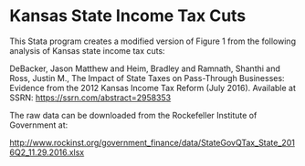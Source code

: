 # Kansas State Income Tax Cuts

This Stata program creates a modified version of Figure 1 from the following analysis of Kansas state income tax cuts:

DeBacker, Jason Matthew and Heim, Bradley and Ramnath, Shanthi and Ross, Justin M.,
The Impact of State Taxes on Pass-Through Businesses: Evidence from the 2012 Kansas Income Tax Reform (July 2016).
Available at SSRN: <a href="https://ssrn.com/abstract=2958353">https://ssrn.com/abstract=2958353</a></p>

The raw data can be downloaded from the Rockefeller Institute of Government at:

http://www.rockinst.org/government_finance/data/StateGovQTax_State_2016Q2_11.29.2016.xlsx

